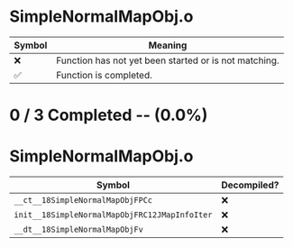 # SimpleNormalMapObj.o
| Symbol | Meaning 
| ------------- | ------------- 
| :x: | Function has not yet been started or is not matching. 
| :white_check_mark: | Function is completed. 


# 0 / 3 Completed -- (0.0%)
# SimpleNormalMapObj.o
| Symbol | Decompiled? |
| ------------- | ------------- |
| `__ct__18SimpleNormalMapObjFPCc` | :x: |
| `init__18SimpleNormalMapObjFRC12JMapInfoIter` | :x: |
| `__dt__18SimpleNormalMapObjFv` | :x: |
